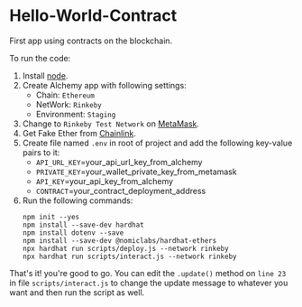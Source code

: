 # Hello-World-Contract
 First app using contracts on the blockchain.
 
To run the code:

1. Install [node](https://nodejs.org/en/).
2. Create Alchemy app with following settings:
    - Chain: `Ethereum`
    - NetWork: `Rinkeby`
    - Environment: `Staging`
3. Change to `Rinkeby Test Network` on [MetaMask](https://metamask.io/).
4. Get Fake Ether from [Chainlink](https://faucets.chain.link/rinkeby).
5. Create file named `.env` in root of project and add the following key-value pairs to it:
    - `API_URL_KEY`=your_api_url_key_from_alchemy
    - `PRIVATE_KEY`=your_wallet_private_key_from_metamask
    - `API_KEY`=your_api_key_from_alchemy
    - `CONTRACT`=your_contract_deployment_address
6. Run the following commands:
    ```
    npm init --yes
    npm install --save-dev hardhat
    npm install dotenv --save
    npm install --save-dev @nomiclabs/hardhat-ethers
    npx hardhat run scripts/deploy.js --network rinkeby
    npx hardhat run scripts/interact.js --network rinkeby
    ```

That's it! you're good to go. You can edit the `.update()` method on `line 23` in file `scripts/interact.js` to change the update message to whatever you want and then run the script as well.